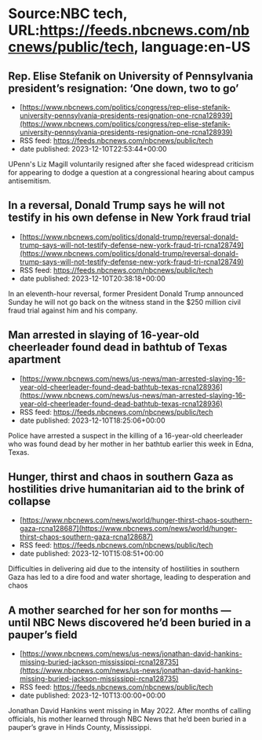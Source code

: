 # Source:NBC tech, URL:https://feeds.nbcnews.com/nbcnews/public/tech, language:en-US

## Rep. Elise Stefanik on University of Pennsylvania president’s resignation: ‘One down, two to go’
 - [https://www.nbcnews.com/politics/congress/rep-elise-stefanik-university-pennsylvania-presidents-resignation-one-rcna128939](https://www.nbcnews.com/politics/congress/rep-elise-stefanik-university-pennsylvania-presidents-resignation-one-rcna128939)
 - RSS feed: https://feeds.nbcnews.com/nbcnews/public/tech
 - date published: 2023-12-10T22:53:44+00:00

UPenn's Liz Magill voluntarily resigned after she faced widespread criticism for appearing to dodge a question at a congressional hearing about campus antisemitism.

## In a reversal, Donald Trump says he will not testify in his own defense in New York fraud trial
 - [https://www.nbcnews.com/politics/donald-trump/reversal-donald-trump-says-will-not-testify-defense-new-york-fraud-tri-rcna128749](https://www.nbcnews.com/politics/donald-trump/reversal-donald-trump-says-will-not-testify-defense-new-york-fraud-tri-rcna128749)
 - RSS feed: https://feeds.nbcnews.com/nbcnews/public/tech
 - date published: 2023-12-10T20:38:18+00:00

In an eleventh-hour reversal, former President Donald Trump announced Sunday he will not go back on the witness stand in the $250 million civil fraud trial against him and his company.

## Man arrested in slaying of 16-year-old  cheerleader found dead in bathtub of Texas apartment
 - [https://www.nbcnews.com/news/us-news/man-arrested-slaying-16-year-old-cheerleader-found-dead-bathtub-texas-rcna128936](https://www.nbcnews.com/news/us-news/man-arrested-slaying-16-year-old-cheerleader-found-dead-bathtub-texas-rcna128936)
 - RSS feed: https://feeds.nbcnews.com/nbcnews/public/tech
 - date published: 2023-12-10T18:25:06+00:00

Police have arrested a suspect in the killing of a 16-year-old cheerleader who was found dead by her mother in her bathtub earlier this week in Edna, Texas.

## Hunger, thirst and chaos in southern Gaza as hostilities drive humanitarian aid to the brink of collapse
 - [https://www.nbcnews.com/news/world/hunger-thirst-chaos-southern-gaza-rcna128687](https://www.nbcnews.com/news/world/hunger-thirst-chaos-southern-gaza-rcna128687)
 - RSS feed: https://feeds.nbcnews.com/nbcnews/public/tech
 - date published: 2023-12-10T15:08:51+00:00

Difficulties in delivering aid due to the intensity of hostilities in southern Gaza has led to a dire food and water shortage, leading to desperation and chaos

## A mother searched for her son for months — until NBC News discovered he’d been buried in a pauper’s field
 - [https://www.nbcnews.com/news/us-news/jonathan-david-hankins-missing-buried-jackson-mississippi-rcna128735](https://www.nbcnews.com/news/us-news/jonathan-david-hankins-missing-buried-jackson-mississippi-rcna128735)
 - RSS feed: https://feeds.nbcnews.com/nbcnews/public/tech
 - date published: 2023-12-10T13:00:00+00:00

Jonathan David Hankins went missing in May 2022. After months of calling officials, his mother learned through NBC News that he’d been buried in a pauper’s grave in Hinds County, Mississippi.

